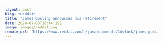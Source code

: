 ```yaml
---
layout: post
blog: "Reddit"
title: "James Gosling announces his retirement"
date: 2024-07-06T16:44:19Z
image: images/reddit.png
remote_url: "https://www.reddit.com/r/java/comments/1dwtusk/james_gosling_announces_his_retirement/"
---
```

